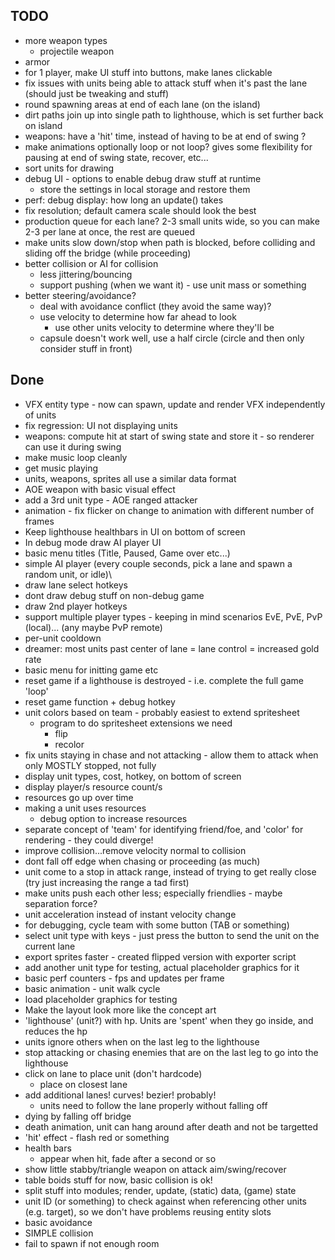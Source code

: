 ## TODO
- more weapon types
    - projectile weapon
- armor
- for 1 player, make UI stuff into buttons, make lanes clickable
- fix issues with units being able to attack stuff when it's past the lane (should just be tweaking and stuff)
- round spawning areas at end of each lane (on the island)
- dirt paths join up into single path to lighthouse, which is set further back on island
- weapons: have a 'hit' time, instead of having to be at end of swing ?
- make animations optionally loop or not loop? gives some flexibility for pausing at end of swing state, recover, etc...
- sort units for drawing
- debug UI - options to enable debug draw stuff at runtime
    - store the settings in local storage and restore them
- perf: debug display: how long an update() takes
- fix resolution; default camera scale should look the best
- production queue for each lane? 2-3 small units wide, so you can make 2-3 per lane at once, the rest are queued
- make units slow down/stop when path is blocked, before colliding and sliding off the bridge (while proceeding)
- better collision or AI for collision
    - less jittering/bouncing
    - support pushing (when we want it) - use unit mass or something
- better steering/avoidance?
    - deal with avoidance conflict (they avoid the same way)?
    - use velocity to determine how far ahead to look
        - use other units velocity to determine where they'll be
    - capsule doesn't work well, use a half circle (circle and then only consider stuff in front)

## Done
- VFX entity type - now can spawn, update and render VFX independently of units
- fix regression: UI not displaying units
- weapons: compute hit at start of swing state and store it - so renderer can use it during swing
- make music loop cleanly
- get music playing
- units, weapons, sprites all use a similar data format
- AOE weapon with basic visual effect
- add a 3rd unit type - AOE ranged attacker
- animation - fix flicker on change to animation with different number of frames
- Keep lighthouse healthbars in UI on bottom of screen
- In debug mode draw AI player UI
- basic menu titles (Title, Paused, Game over etc...)
- simple AI player (every couple seconds, pick a lane and spawn a random unit, or idle)\
- draw lane select hotkeys
- dont draw debug stuff on non-debug game
- draw 2nd player hotkeys
- support multiple player types - keeping in mind scenarios EvE, PvE, PvP (local)... (any maybe PvP remote)
- per-unit cooldown
- dreamer: most units past center of lane = lane control = increased gold rate
- basic menu for initting game etc
- reset game if a lighthouse is destroyed - i.e. complete the full game 'loop'
- reset game function + debug hotkey
- unit colors based on team - probably easiest to extend spritesheet
    - program to do spritesheet extensions we need
        - flip
        - recolor
- fix units staying in chase and not attacking - allow them to attack when only MOSTLY stopped, not fully
- display unit types, cost, hotkey, on bottom of screen
- display player/s resource count/s
- resources go up over time
- making a unit uses resources
    - debug option to increase resources
- separate concept of 'team' for identifying friend/foe, and 'color' for rendering - they could diverge!
- improve collision...remove velocity normal to collision
- dont fall off edge when chasing or proceeding (as much)
- unit come to a stop in attack range, instead of trying to get really close (try just increasing the range a tad first)
- make units push each other less; especially friendlies - maybe separation force?
- unit acceleration instead of instant velocity change
- for debugging, cycle team with some button (TAB or something)
- select unit type with keys - just press the button to send the unit on the current lane
- export sprites faster - created flipped version with exporter script
- add another unit type for testing, actual placeholder graphics for it
- basic perf counters - fps and updates per frame
- basic animation - unit walk cycle
- load placeholder graphics for testing
- Make the layout look more like the concept art
- 'lighthouse' (unit?) with hp. Units are 'spent' when they go inside, and reduces the hp
- units ignore others when on the last leg to the lighthouse
- stop attacking or chasing enemies that are on the last leg to go into the lighthouse
- click on lane to place unit (don't hardcode)
    - place on closest lane
- add additional lanes! curves! bezier! probably!
    - units need to follow the lane properly without falling off
- dying by falling off bridge
- death animation, unit can hang around after death and not be targetted
- 'hit' effect - flash red or something
- health bars
    - appear when hit, fade after a second or so
- show little stabby/triangle weapon on attack aim/swing/recover
- table boids stuff for now, basic collision is ok!
- split stuff into modules; render, update, (static) data, (game) state
- unit ID (or something) to check against when referencing other units (e.g. target), so we don't have problems reusing entity slots
- basic avoidance
- SIMPLE collision
- fail to spawn if not enough room
